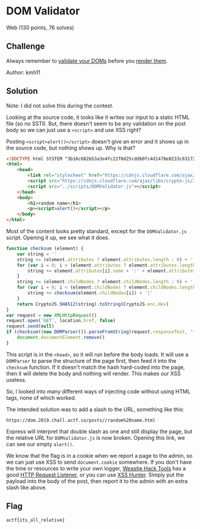 # DOM Validator
Web (130 points, 76 solves)

## Challenge 

Always remember to [validate your DOMs](https://files.actf.co/a5a40782725efedbdcc7d67ccae74f2ea82cec820d611c1fa5bd9423cc85f724/index.js) before you [render them](https://dom.2019.chall.actf.co/).

Author: kmh11

## Solution

Note: I did not solve this during the contest. 

Looking at the source code, it looks like it writes our input to a static HTML file (so no SSTI). But, there doesn't seem to be any validation on the post body so we can just use a `<script>` and use XSS right?

Posting `<script>alert()</script>` doesn't give an error and it shows up in the source code, but nothing shows up. Why is that?

```html
<!DOCTYPE html SYSTEM "3b16c602b53a3e4fc22f0d25cddb0fc4d1478e0233c83172c36d0a6cf46c171ed5811fbffc3cb9c3705b7258179ef11362760d105fb483937607dd46a6abcffc">
<html>
	<head>
		<link rel="stylesheet" href="https://cdnjs.cloudflare.com/ajax/libs/skeleton/2.0.4/skeleton.min.css">
		<script src="https://cdnjs.cloudflare.com/ajax/libs/crypto-js/3.1.2/rollups/sha512.js"></script>
		<script src="../scripts/DOMValidator.js"></script>
	</head>
	<body>
		<h1>random name</h1>
		<p><script>alert()</script></p>
	</body>
</html>
```

Most of the content looks pretty standard, except for the `DOMValidator.js` script. Opening it up, we see what it does. 

```js
function checksum (element) {
	var string = ''
	string += (element.attributes ? element.attributes.length : 0) + '|'
	for (var i = 0; i < (element.attributes ? element.attributes.length : 0); i++) {
		string += element.attributes[i].name + ':' + element.attributes[i].value + '|'
	}
	string += (element.childNodes ? element.childNodes.length : 0) + '|'
	for (var i = 0; i < (element.childNodes ? element.childNodes.length : 0); i++) {
		string += checksum(element.childNodes[i]) + '|'
	}
	return CryptoJS.SHA512(string).toString(CryptoJS.enc.Hex)
}
var request = new XMLHttpRequest()
request.open('GET', location.href, false)
request.send(null)
if (checksum((new DOMParser()).parseFromString(request.responseText, 'text/html')) !== document.doctype.systemId) {
	document.documentElement.remove()
}
```

This script is in the `<head>`, so it will run before the body loads. It will use a `DOMParser` to parse the structure of the page first, then feed it into the `checksum` function. If it doesn't match the hash hard-coded into the page, then it will delete the body and nothing will render. This makes our XSS useless. 

So, I looked into many different ways of injecting code without using HTML tags, none of which worked. 

The intended solution was to add a slash to the URL, something like this:

```
https://dom.2019.chall.actf.co/posts//random%20name.html
```

Express will interpret that double slash as one and still display the page, but the relative URL for `DOMValidator.js` is now broken. Opening this link, we can see our empty `alert()`. 

We know that the flag is in a cookie when we report a page to the admin, so we can just use XSS to send `document.cookie` somewhere. If you don't have the time or resources to write your own logger, [Weastie Hack Tools](https://www.weastie.com/hack_tools) has a good [HTTP Request Listener](https://www.weastie.com/hack_tools/listener), or you can use [XSS Hunter](https://xsshunter.com/). Simply put the payload into the body of the post, then report it to the admin with an extra slash like above. 

## Flag

```
actf{its_all_relative}
```

